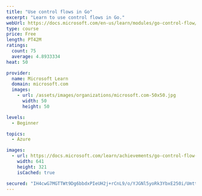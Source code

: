```yaml
---
title: "Use control flows in Go"
excerpt: "Learn to use control flows in Go."
webUrl: https://docs.microsoft.com/en-us/learn/modules/go-control-flow/
type: course
price: Free
length: PT42M
ratings:
  count: 75
  average: 4.8933334
heat: 50

provider:
  name: Microsoft Learn
  domain: microsoft.com
  images:
    - url: /assets/images/organizations/microsoft.com-50x50.jpg
      width: 50
      height: 50

levels:
  - Beginner

topics:
  - Azure

images:
  - url: https://docs.microsoft.com/learn/achievements/go-control-flow-social.png
    width: 641
    height: 321
    isCached: true

secured: "IH4cwG7MGTTWt9Dg6bbdxPIeUH2j+rCnL9/o/YJGNl5yoRk3YbxE250i/UmttOTzCt/Ot2lMuGp/X/ukuTifR7uVJSiO50Wf6hDUYsWIgKg+KZDqrdLpCgl3zAokP8rrCg7T87uvt3NDUmagretmy3lKFZFFfyBvFdyu/SxTqMrUn5URVeMYgGp8E1k73Asv8yrFHgTR7X4S6YW5XIBK+reAwwpfHXoPyD672xL1BHjOLYWEC4f9DbFUsPI7hMvygqC4Jt9/CatD13LnWVCBhB9qxUKPgXd8LFKQkpIDTOyuBgJBjAHlx20wnhcj1TGL790luV2GjFrDPtNKdHjExeriFRzj1hz3dpbB3KojXjyZAy3zCCqS78YQSv7ZLpy1VOJF/+mty/rMQPAisTYT2FMyx5rYygZv4PlQAIVLRyI=;2FAmEZjXzovXYjMhAi5A5g=="
---
```


